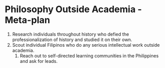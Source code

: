 # Philosophy Outside Academia - Meta-plan

1. Research individuals throughout history who defied the professionalization of history and studied it on their own.
2. Scout individual Filipinos who do any serious intellectual work outside academia.
   1. Reach out to self-directed learning communities in the Philippines and ask for leads.

